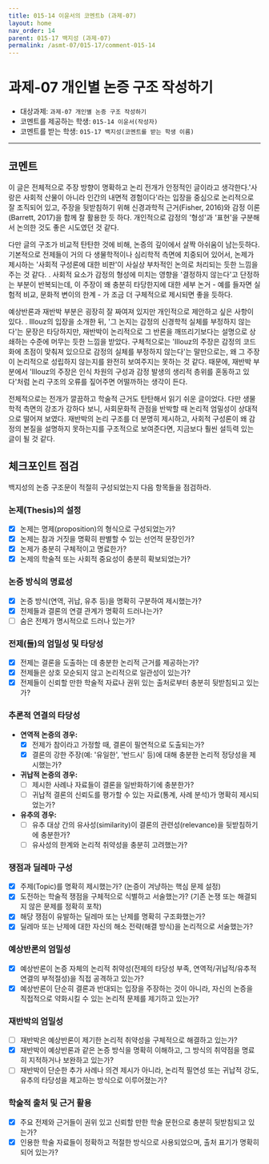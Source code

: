 ```yaml
---
title: 015-14 이윤서의 코멘트b (과제-07) 
layout: home
nav_order: 14
parent: 015-17 백지성 (과제-07)
permalink: /asmt-07/015-17/comment-015-14
---
```


# 과제-07 개인별 논증 구조 작성하기

- 대상과제: `과제-07 개인별 논증 구조 작성하기`
- 코멘트를 제공하는 학생: `015-14 이윤서(작성자)` 
- 코멘트를 받는 학생: `015-17 백지성(코멘트를 받는 학생 이름)` 

---

## 코멘트

이 글은 전체적으로 주장 방향이 명확하고 논리 전개가 안정적인 글이라고 생각한다.'사랑은 사회적 산물이 아니라 인간의 내면적 경험이다'라는 입장을 중심으로 논리적으로 잘 조직되어 있고, 주장을 뒷받침하기 위해 신경과학적 근거(Fisher, 2016)와 감정 이론(Barrett, 2017)을 함께 잘 활용한 듯 하다. 개인적으로 감정의 '형성'과 '표현'을 구분해서 논의한 것도 좋은 시도였던 것 같다.

다만 글의 구조가 비교적 탄탄한 것에 비해, 논증의 깊이에서 살짝 아쉬움이 남는듯하다. 기본적으로 전제들이 거의 다 생물학적이나 심리학적 측면에 치중되어 있어서, 논제가 제시하는 '사회적 구성론에 대한 비판'이 사실상 부차적인 논의로 처리되는 듯한 느낌을 주는 것 같다. . 사회적 요소가 감정의 형성에 미치는 영향을 '결정하지 않는다'고 단정하는 부분이 반복되는데, 이 주장이 왜 충분히 타당한지에 대한 세부 논거 - 예를 들자면 실험적 비교, 문화적 변이의 한계 - 가 조금 더 구체적으로 제시되면 좋을 듯하다.

예상반론과 재반박 부분은 굉장히 잘 짜여져 있지만 개인적으로 제안하고 싶은 사항이 있다. . Illouz의 입장을 소개한 뒤, '그 논지는 감정의 신경학적 실체를 부정하지 않는다'는 문장은 타당하지만, 재반박이 논리적으로 그 반론을 깨뜨리기보다는 설명으로 상쇄하는 수준에 머무는 듯한 느낌을 받았다. 구체적으로는 'Illouz의 주장은 감정의 코드화에 초점이 맞춰져 있으므로 감정의 실체를 부정하지 않는다'는 말만으로는, 왜 그 주장이 논리적으로 성립하지 않는지를 완전히 보여주지는 못하는 것 같다. 때문에, 재반박 부분에서 'Illouz의 주장은 인식 차원의 구성과 감정 발생의 생리적 층위를 혼동하고 있다'처럼 논리 구조의 오류를 짚어주면 어떨까하는 생각이 든다. 

전체적으로는 전개가 깔끔하고 학술적 근거도 탄탄해서 읽기 쉬운 글이었다. 다만 생물학적 측면의 강조가 강하다 보니, 사회문화적 관점을 반박할 때 논리적 엄밀성이 상대적으로 떨어져 보였다. 재반박의 논리 구조를 더 분명히 제시하고, 사회적 구성론이 왜 감정의 본질을 설명하지 못하는지를 구조적으로 보여준다면, 지금보다 훨씬 설득력 있는 글이 될 것 같다.

## 체크포인트 점검

백지성의 논증 구조문이 적절히 구성되었는지 다음 항목들을 점검하라.

### **논제(Thesis)의 설정**
- [x] 논제는 명제(proposition)의 형식으로 구성되었는가?
- [x] 논제는 참과 거짓을 명확히 판별할 수 있는 선언적 문장인가?
- [x] 논제가 충분히 구체적이고 명료한가?
- [x] 논제의 학술적 또는 사회적 중요성이 충분히 확보되었는가?

### **논증 방식의 명료성**
- [x] 논증 방식(연역, 귀납, 유추 등)을 명확히 구분하여 제시했는가?
- [x] 전제들과 결론의 연결 관계가 명확히 드러나는가?
- [ ] 숨은 전제가 명시적으로 드러나 있는가?

### **전제(들)의 엄밀성 및 타당성**
- [x] 전제는 결론을 도출하는 데 충분한 논리적 근거를 제공하는가?
- [x] 전제들은 상호 모순되지 않고 논리적으로 일관성이 있는가?
- [x] 전제들이 신뢰할 만한 학술적 자료나 권위 있는 출처로부터 충분히 뒷받침되고 있는가?

### **추론적 연결의 타당성**
- **연역적 논증의 경우:**
  - [x] 전제가 참이라고 가정할 때, 결론이 필연적으로 도출되는가?
  - [x] 결론의 강한 주장(예: '유일한', '반드시' 등)에 대해 충분한 논리적 정당성을 제시했는가?

- **귀납적 논증의 경우:**
  - [ ] 제시한 사례나 자료들이 결론을 일반화하기에 충분한가?
  - [ ] 귀납적 결론의 신뢰도를 평가할 수 있는 자료(통계, 사례 분석)가 명확히 제시되었는가?

- **유추의 경우:**
  - [ ] 유추 대상 간의 유사성(similarity)이 결론의 관련성(relevance)을 뒷받침하기에 충분한가?
  - [ ] 유사성의 한계와 논리적 취약성을 충분히 고려했는가?

### **쟁점과 딜레마 구성**
- [x] 주제(Topic)를 명확히 제시했는가? (논증이 겨냥하는 핵심 문제 설정)
- [x] 도전하는 학술적 쟁점을 구체적으로 식별하고 서술했는가? (기존 논쟁 또는 해결되지 않은 문제를 정확히 포착)
- [x] 해당 쟁점이 유발하는 딜레마 또는 난제를 명확히 구조화했는가?
- [x] 딜레마 또는 난제에 대한 자신의 해소 전략(해결 방식)을 논리적으로 서술했는가?

### **예상반론의 엄밀성**
- [x] 예상반론이 논증 자체의 논리적 취약성(전제의 타당성 부족, 연역적/귀납적/유추적 연결의 부적절성)을 직접 공격하고 있는가?
- [x] 예상반론이 단순히 결론과 반대되는 입장을 주장하는 것이 아니라, 자신의 논증을 직접적으로 약화시킬 수 있는 논리적 문제를 제기하고 있는가?

### **재반박의 엄밀성**
- [ ] 재반박은 예상반론이 제기한 논리적 취약성을 구체적으로 해결하고 있는가?
- [x] 재반박이 예상반론과 같은 논증 방식을 명확히 이해하고, 그 방식의 취약점을 명료히 지적하거나 보완하고 있는가?
- [ ] 재반박이 단순한 추가 사례나 의견 제시가 아니라, 논리적 필연성 또는 귀납적 강도, 유추의 타당성을 제고하는 방식으로 이루어졌는가?

### **학술적 출처 및 근거 활용**
- [x] 주요 전제와 근거들이 권위 있고 신뢰할 만한 학술 문헌으로 충분히 뒷받침되고 있는가?
- [x] 인용한 학술 자료들이 정확하고 적절한 방식으로 사용되었으며, 출처 표기가 명확히 되어 있는가?
